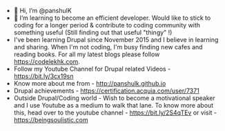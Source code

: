 - 👋 Hi, I’m @panshulK
- 🌱 I’m learning to become an efficient developer. Would like to stick to coding for a longer period & contribute to coding community with something useful (Still finding out that useful "thingy" !)
- I've been learning Drupal since November 2015 and I believe in learning and sharing. When I'm not coding, I'm busy finding new cafes and reading books. For all my latest blogs please follow https://codelekhk.com.
- Follow my Youtube Channel for Drupal related Videos - https://bit.ly/3cx19sn
- Know more about me from - http://panshulk.github.io
- Drupal achievements - https://certification.acquia.com/user/7371
- Outside Drupal/Coding world - Wish to become a motivational speaker and I use Youtube as a medium to walk that lane. To know more about this, head over to the youtube channel - https://bit.ly/2S4qTEv or visit - https://beingsoulistic.com

<!---
panshulK/panshulK is a ✨ special ✨ repository because its `README.md` (this file) appears on your GitHub profile.
You can click the Preview link to take a look at your changes.
--->
